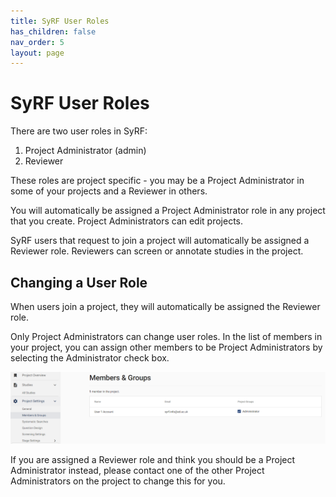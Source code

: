 ```yaml
---
title: SyRF User Roles
has_children: false
nav_order: 5
layout: page
---
```


# SyRF User Roles

There are two user roles in SyRF: 

1. Project Administrator (admin)
2. Reviewer

These roles are project specific - you may be a Project Administrator in some of your projects and a Reviewer in others.

You will automatically be assigned a Project Administrator role in any project that you create. Project Administrators can edit projects. 

SyRF users that request to join a project will automatically be assigned a Reviewer role. Reviewers can screen or annotate studies in the project.

## Changing a User Role
When users join a project, they will automatically be assigned the Reviewer role.

Only Project Administrators can change user roles.  In the list of members in your project, you can assign other members to be Project Administrators by selecting the Administrator check box.

![alttext](figs/Fig_Change_user_role.png)

If you are assigned a Reviewer role and think you should be a Project Administrator instead, please contact one of the other Project Administrators on the project to change this for you.
